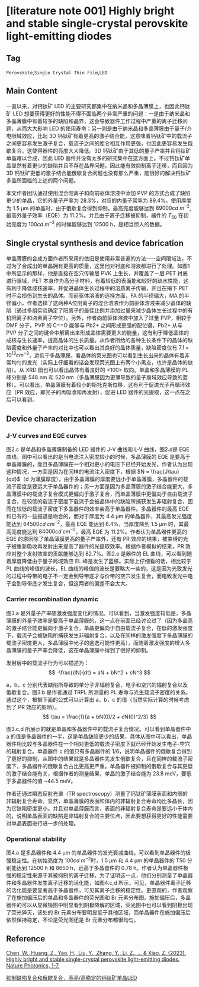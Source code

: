 # [literature note 001] Highly bright and stable single-crystal perovskite light-emitting diodes

## Tag
`Perovskite`,`Single Crystal Thin Film`,`LED`

## Main Content

一直以来，对钙钛矿 LED 的主要研究都集中在纳米晶和多晶薄膜上，也因此钙钛矿 LED 想要获得更好的性能不得不面临两个非常严重的问题：一是由于纳米晶和多晶薄膜中有着较多的缺陷和晶界，这会导致器件工作过程中严重的离子迁移问题，从而大大影响 LED 的使用寿命；另一则是由于纳米晶和多晶薄膜由于量子/介电限域效应，比起 3D 钙钛矿有着更高的激子结合能，这意味着钙钛矿中的载流子之间更容易发生激子复合，载流子之间的库仑相互作用更强，也因此更容易发生俄歇复合，这使得器件的亮度大大降低。3D 钙钛矿由于其低的量子产率并且钙钛矿单晶难以合成，因此 LED 器件并没有太多的研究集中在这方面上。不过钙钛矿单晶显然有着更少的缺陷并且不存在晶界问题，因此能有效抑制离子迁移，而且因为 3D 钙钛矿更低的激子结合能俄歇复合问题也没有那么严重，能很好的解决钙钛矿多晶所面临的上述的两个问题。

本文作者团队通过使用混合阳离子和向前驱体溶液中添加 PVP 的方式合成了缺陷更少的单晶，它的外量子产率为 28.3%，对应的内量子常率为 89.4%。使用厚度为 1.5 μm 的单晶时，由于俄歇复合得到抑制，最高亮度能够达到 $89000 cd \ m^{-2}$,最高外量子效率（EQE）为 11.2%。并且由于离子迁移被抑制，器件的 $T_{50}$ 在初始亮度为 $100 cd \ m^{-2}$ 的时候能够达到 12500 h，是相当惊人的数据。

## Single crystal synthesis and device fabrication

单晶薄膜的合成方面作者所采用的依旧是使用非常普遍的方法----空间限域法，不过为了合成出的单晶拥有更高的质量，这里他对衬底和溶液都进行了处理。如图1 中所显示的那样，他是直接在空穴传输层 PVK 上生长，并覆盖了一层 PET 衬底进行限域，PET 本身作为高分子材料，有着较低的表面能和较好的疏水性能，这有利于降低成核速率，并促进晶体生长过程中的溶质离子传输，并且在揭下 PET 时不会损伤到生长的晶体。而前驱体溶液的选择方面，FA 的半径偏大，MA 的半径偏小，作者选择了这两种A位阳离子的混合溶液作为前驱体溶液来减少晶体的缺陷（通过多组实验确定了阳离子的最佳比例并添加过量来减少晶体生长过程中的有机阳离子和卤素离子空位）。另外，作者向前驱体溶液中加入了过量 PVP，相较于 DMF 分子，PVP 的 C==O 能够与 Pb2+ 之间形成更强的配位键，Pb2+ 从与 PVP 分子之间的键合中解离出来形成晶体需要更大的能量，这有利于降低晶体的成核与生长速率，提高晶体的生长质量。从作者所给的各种生长条件下的晶体的缺陷密度和外量子产率的对比中也可以看出其良好的晶体质量，缺陷密度仅有 $7.1 \times 10^{13} cm^{-3}$，远低于多晶薄膜。看晶体的荧光图也可以看到生长出来的晶体有着非常均匀的发光（实际上仔细看的话会发现荧光图上有两个小黑点，也许是晶体的缺陷）。从 XRD 图也可以看出晶体有着良好的 <100> 取向。单晶和多晶薄膜的 PL 峰分别是 548 nm 和 520 nm（多晶薄膜因为更薄导致的量子局域效应导致的蓝移）。可以看出，单晶薄膜有着较小的斯托克斯位移，这有利于促进光子再循环效应（PR 效应，即光子的再吸收和再发射），促进 LED 器件的光提取，这一点在之后可以看到。

## Device characterization

### J-V curves and EQE curves

图2.c 是单晶和多晶薄膜制备的 LED 器件的 J-V 曲线和 L-V 曲线，图2.d是 EQE 曲线。图中可以看出的是当电流注入密度较小的时候，多晶薄膜的 EQE 是要高于单晶薄膜的，而且多晶薄膜在一个相对更小的电压下已经开始发光，作者认为出现这种情况，一方面是因为在同样的电流注入密度下，根据 $N = \frac{J\tau}{qd}$（d 为薄膜厚度），由于多晶薄膜的厚度要远小于单晶薄膜，多晶器件的载流子密度是要远大于单晶器件的；另一方面是因为多晶薄膜的激子结合能更大，多晶薄膜中的载流子复合模式更偏向于激子复合，而单晶薄膜中更偏向于自由载流子复合，在较低的载流子密度下载流子会被晶体中的缺陷所捕获发生非辐射复合，因而在较低的载流子密度下多晶器件的效率会高于单晶器件。多晶器件的最高 EQE 和已有的一些报道是吻合的，而对于厚度为 4.4 μm 的单晶器件，其最高发光强度能达到 $64500 cd \ cm^{-2}$，最高 EQE 能达到 6.4%，当厚度降到 1.5 μm 时，其最高亮度能达到 $84000 cd \ cm^{-2}$，最高 EQE 为 11.2%。作者认为单晶器件更高的 EQE 的原因除了单晶薄膜更高的量子产率外，还有 PR 效应的结果，被束缚的光子被重新吸收再发射出来提高了器件的光提取效率。根据作者模拟的结果，PR 效应对整个发射效率的贡献能够达到 82.7%。图2.e 是器件的 EL 曲线，可以看到随着厚度降低由于量子局域效应 EL 峰是发生了蓝移。实际上仔细看的话，相比较于 PL 曲线的峰值的波长，EL 曲线的峰值的波长是要略大一些的，这是因为光致发光的过程中导带的电子不一定会到导带底才与价带的空穴发生复合，而电致发光中电子会到导带底才发生复合，但这两者的偏差不会太大。

### Carrier recombination dynamic

图3.a 是外量子产率随激发强度变化的情况。可以看到，当激发强度较低是，多晶薄膜的外量子效率是要高于单晶薄膜的，这一点在前面已经讨论过了（因为多晶高的激子结合能更偏向于激子复合，单晶更偏向于自由载流子复合，在低的激发强度下，载流子会被缺陷所捕获发生非辐射复合，以及在同样的激发强度下多晶薄膜的载流子密度更大，多晶薄膜中光子的逃逸可能性更高），而随着激发强度的增大多晶薄膜的量子产率会降低，这在单晶薄膜中得到了很好的抑制。

发射层中的载流子行为可以描述为：
$$
-\frac{dN}{dt} = aN + bN^2 + cN^3
$$

a，b，c 分别代表缺陷所导致的单分子非辐射复合，电子和空穴的辐射复合以及俄歇复合。图3.b 是作者通过 TRPL 所测量的 PL 寿命与光生载流子密度的关系。通过这个，根据下面的公式可以计算出 a，b，c 的值（当然实际计算的时候考虑到了 PR 效应的影响）。
$$
\tau = \frac{1}{a + bN(0)/2 + cN(0)^2/3}
$$

图3.c,d 所展示的就是单晶和多晶器件中的载流子复合情况。可以看到单晶器件中 a 的值是多晶器件的一半，这是单晶缺陷更少的结果，具体从图中可以看出，单晶器件相比较与多晶器件在一个相对更低的载流子密度下就已经开始发生电子-空穴的辐射复合。单晶器件 c 的值只有多晶器件的 1/6，说明单晶器件的俄歇复合得到了更好的抑制，从图中的结果就是多晶器件先发生俄歇复合，且在同样的载流子密度下，多晶器件的俄歇复合占比更高更严重。单晶器件被抑制的俄歇复合与其更低的激子结合能有关，根据作者的测量结果，单晶的激子结合能为 23.8 meV，要低于多晶器件的值 ~44.5 meV。

作者还通过瞬态反射光谱（TR spectroscopy）测量了钙钛矿薄膜表面和内部的非辐射复合寿命。显然，单晶薄膜的表面和体内的非辐射复合寿命均比多晶长，因为它缺陷密度更小。并且对单晶薄膜而言，表面的非辐射复合寿命是要远小于体内的，说明单晶表面的缺陷是非辐射复合的主要位点，因此要想获得更好的性能需要对单晶表面进行进一步的处理。

### Operational stability

图4.a 是多晶器件和 4.4 μm 的单晶器件的发光衰减曲线，可以看到单晶器件的极强稳定性。在初始亮度为 $100 cd \ m^{-2}$时，1.5 μm 和 4.4 μm 的单晶器件的 T50 分别能达到 12500 h 和 8650 h，远高于多晶器件的 0.78 h。作者认为单晶器件极强的稳定性来源于其被抑制的离子迁移，为了证明这一点，他们分别测量了单晶器件和多晶器件发生离子迁移的活化能，如图4.c,d 所示，可见，单晶器件离子迁移的活化能是要显著高于多晶器件，可见其离子迁移的稳定性。更直观的，作者观察了在施加偏压后的单晶和多晶器件的荧光图和 Br 元素分布图。施加偏压后，多晶器件的可以从显微镜图中明显看到阴极降解的区域，荧光图中也可以看到阴极出现了荧光猝灭，该处的 Br 元素分布要明显低于其他区域，而单晶器件在施加偏压后依然保持稳定，不论是荧光图还是 Br 元素分布都很均匀。

## Reference

[Chen, W., Huang, Z., Yao, H., Liu, Y., Zhang, Y., Li, Z., ... & Xiao, Z. (2023). Highly bright and stable single-crystal perovskite light-emitting diodes. Nature Photonics, 1-7.](https://www.nature.com/articles/s41566-023-01167-3)

[抑制缺陷复合和俄歇复合，高亮/高稳定的钙钛矿单晶LED](https://www.bilibili.com/video/BV1q24y147kc)